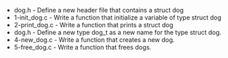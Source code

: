 - dog.h - Define a new header file that contains a struct dog
- 1-init_dog.c - Write a function that initialize a variable of type struct dog
- 2-print_dog.c - Write a function that prints a struct dog
- dog.h - Define a new type dog_t as a new name for the type struct dog.
- 4-new_dog.c - Write a function that creates a new dog.
- 5-free_dog.c - Write a function that frees dogs.


